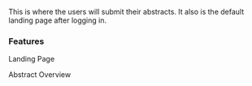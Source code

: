 This is where the users will submit their abstracts. It also is the default landing page after logging in.

### Features

Landing Page

Abstract Overview



